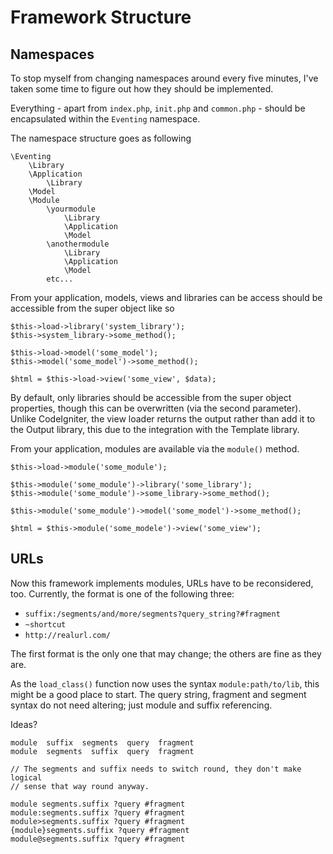Framework Structure
===================

Namespaces
----------

To stop myself from changing namespaces around every five minutes, I've taken
some time to figure out how they should be implemented.

Everything - apart from `index.php`, `init.php` and `common.php` - should be
encapsulated within the `Eventing` namespace.

The namespace structure goes as following

    \Eventing
        \Library
        \Application
            \Library
        \Model
        \Module
            \yourmodule
                \Library
                \Application
                \Model
            \anothermodule
                \Library
                \Application
                \Model
            etc...

From your application, models, views and libraries can be access should be
accessible from the super object like so

    $this->load->library('system_library');
    $this->system_library->some_method();
    
    $this->load->model('some_model');
    $this->model('some_model')->some_method();
    
    $html = $this->load->view('some_view', $data);

By default, only libraries should be accessible from the super object
properties, though this can be overwritten (via the second parameter).
Unlike CodeIgniter, the view loader returns the output rather than add it to the
Output library, this due to the integration with the Template library.

From your application, modules are available via the `module()` method.

    $this->load->module('some_module');
    
    $this->module('some_module')->library('some_library');
    $this->module('some_module')->some_library->some_method();
    
    $this->module('some_module')->model('some_model')->some_method();
    
    $html = $this->module('some_modele')->view('some_view');

URLs
----

Now this framework implements modules, URLs have to be reconsidered, too.
Currently, the format is one of the following three:

- `suffix:/segments/and/more/segments?query_string?#fragment`
- `~shortcut`
- `http://realurl.com/`

The first format is the only one that may change; the others are fine as they
are.

As the `load_class()` function now uses the syntax `module:path/to/lib`, this
might be a good place to start. The query string, fragment and segment syntax do
not need altering; just module and suffix referencing.

Ideas?

    module  suffix  segments  query  fragment
    module  segments  suffix  query  fragment
    
    // The segments and suffix needs to switch round, they don't make logical
    // sense that way round anyway.
    
    module segments.suffix ?query #fragment
    module:segments.suffix ?query #fragment
    module>segments.suffix ?query #fragment
    {module}segments.suffix ?query #fragment
    module@segments.suffix ?query #fragment
